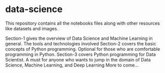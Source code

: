 # data-science
This repository contains all the notebooks files along with other resources like datasets and images.

Section-1 gives the overview of Data Science and Machine Learning in general. The tools and technologies involved
Section-2 covers the basic concepts of Python programming. Optional for those who are comfortable programming in Python.
Section-3 covers Python programming for Data Scientist. A must for anyone who wants to jump in the domain of Data Science, Machine Learning, and Deep Learning
More to come...
